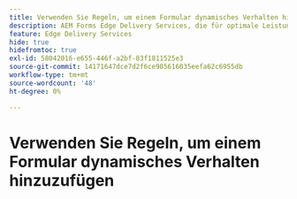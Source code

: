 ```yaml
---
title: Verwenden Sie Regeln, um einem Formular dynamisches Verhalten hinzuzufügen
description: AEM Forms Edge Delivery Services, die für optimale Leistung konzipiert wurden und Ihnen die Möglichkeit bieten, sich die Zukunft einer optimierten Datenerfassung und Benutzerinteraktion vorzustellen. Verwenden Sie Regeln, um einem Formular dynamisches Verhalten hinzuzufügen
feature: Edge Delivery Services
hide: true
hidefromtoc: true
exl-id: 58042016-e655-446f-a2bf-83f1811525e3
source-git-commit: 14171647dce7d2f6ce985616035eefa62c6955db
workflow-type: tm+mt
source-wordcount: '48'
ht-degree: 0%

---
```


# Verwenden Sie Regeln, um einem Formular dynamisches Verhalten hinzuzufügen

